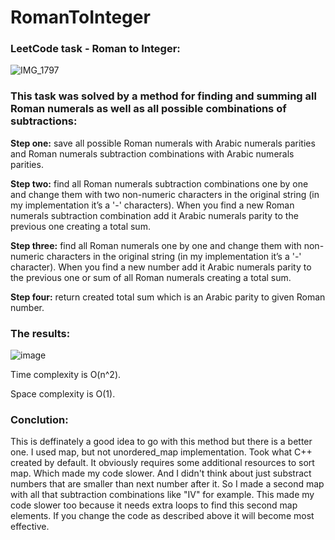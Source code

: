 # RomanToInteger
### LeetCode task - Roman to Integer:
![IMG_1797](https://github.com/user-attachments/assets/fcccec21-c7ec-4ca4-92a8-5e68cac98844)
### This task was solved by a method for finding and summing all Roman numerals as well as all possible combinations of subtractions:
**Step one:** save all possible Roman numerals with Arabic numerals parities and Roman numerals subtraction combinations with Arabic numerals parities.

**Step two:** find all Roman numerals subtraction combinations one by one and change them with two non-numeric characters in the original string (in my implementation it’s a '-' characters). When you find a new Roman numerals subtraction combination add it Arabic numerals parity to the previous one creating a total sum.

**Step three:** find all Roman numerals one by one and change them with non-numeric characters in the original string (in my implementation it’s a '-' character). When you find a new number add it Arabic numerals parity to the previous one or sum of all Roman numerals creating a total sum.

**Step four:** return created total sum which is an Arabic parity to given Roman number.
### The results:
![image](https://github.com/user-attachments/assets/cd4ecfab-48ec-4221-8435-a4770659e79f)

Time complexity is O(n^2).

Space complexity is O(1).
### Conclution:

This is deffinately a good idea to go with this method but there is a better one. I used map, but not unordered_map implementation. Took what C++ created by default. It obviously requires some additional resources to sort map. Which made my code slower. And I didn't think about just substract numbers that are smaller than next number after it. So I made a second map with all that subtraction combinations like "IV" for example. This made my code slower too because it needs extra loops to find this second map elements. If you change the code as described above it will become most effective.
